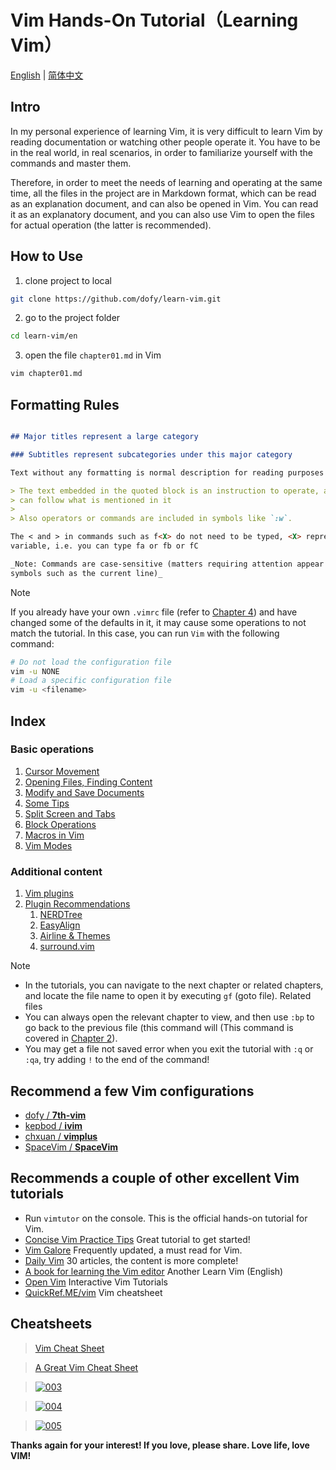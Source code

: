 # Vim Hands-On Tutorial（Learning Vim）

[English](README.md) | [简体中文](../zh-CN/README.md)

## Intro

In my personal experience of learning Vim, it is very difficult to learn Vim by
reading documentation or watching other people operate it. You have to be in the
real world, in real scenarios, in order to familiarize yourself with the
commands and master them.

Therefore, in order to meet the needs of learning and operating at the same
time, all the files in the project are in Markdown format, which can be read as
an explanation document, and can also be opened in Vim. You can read it as an
explanatory document, and you can also use Vim to open the files for actual
operation (the latter is recommended).

## How to Use

1. clone project to local

```bash
git clone https://github.com/dofy/learn-vim.git
```

2. go to the project folder

```bash
cd learn-vim/en
```

3. open the file `chapter01.md` in Vim

```bash
vim chapter01.md
```

## Formatting Rules

```Markdown

## Major titles represent a large category

### Subtitles represent subcategories under this major category

Text without any formatting is normal description for reading purposes only.

> The text embedded in the quoted block is an instruction to operate, and you
> can follow what is mentioned in it
>
> Also operators or commands are included in symbols like `:w`.

The < and > in commands such as f<X> do not need to be typed, <X> represents a
variable, i.e. you can type fa or fb or fC

_Note: Commands are case-sensitive (matters requiring attention appear in
symbols such as the current line)_

```

> [!NOTE]
>
> If you already have your own `.vimrc` file (refer to
> [Chapter 4](chapter04.md)) and have changed some of the defaults in it, it may
> cause some operations to not match the tutorial. In this case, you can run
> `Vim` with the following command:
>
> ```bash
> # Do not load the configuration file
> vim -u NONE
> # Load a specific configuration file
> vim -u <filename>
> ```

## Index

### Basic operations

1. [Cursor Movement](chapter01.md)
1. [Opening Files, Finding Content](chapter02.md)
1. [Modify and Save Documents](chapter03.md)
1. [Some Tips](chapter04.md)
1. [Split Screen and Tabs](chapter05.md)
1. [Block Operations](chapter06.md)
1. [Macros in Vim](chapter07.md)
1. [Vim Modes](vim-modes.md)

### Additional content

1. [Vim plugins](plugin.md)
1. [Plugin Recommendations](plugins/index.md)
   1. [NERDTree](plugins/nerdtree.md)
   1. [EasyAlign](plugins/easyalign.md)
   1. [Airline & Themes](plugins/airline.md)
   1. [surround.vim](plugins/surround.md)

> [!NOTE]
>
> - In the tutorials, you can navigate to the next chapter or related chapters,
>   and locate the file name to open it by executing `gf` (goto file). Related
>   files
> - You can always open the relevant chapter to view, and then use `:bp` to go
>   back to the previous file (this command will (This command is covered in
>   [Chapter 2](chapter02.md)).
> - You may get a file not saved error when you exit the tutorial with `:q` or
>   `:qa`, try adding `!` to the end of the command!

## Recommend a few Vim configurations

- [dofy / **7th-vim**][7th-vim]
- [kepbod / **ivim**][kepbod]
- [chxuan / **vimplus**][chxuan]
- [SpaceVim / **SpaceVim**][spacevim]

## Recommends a couple of other excellent Vim tutorials

- Run `vimtutor` on the console. This is the official hands-on tutorial for Vim.
- [Concise Vim Practice Tips][coolshell] Great tutorial to get started!
- [Vim Galore][vimgalore] Frequently updated, a must read for Vim.
- [Daily Vim][liuzhijun] 30 articles, the content is more complete!
- [A book for learning the Vim editor][learnvim] Another Learn Vim (English)
- [Open Vim][openvim] Interactive Vim Tutorials
- [QuickRef.ME/vim][quickref] Vim cheatsheet

## Cheatsheets

> [Vim Cheat Sheet][cheatsheets1]

> [A Great Vim Cheat Sheet][cheatsheets2]

> [![003][cheatsheets3]][cheatsheets3]

> [![004][cheatsheets4]][cheatsheets4]

> [![005][cheatsheets5]][cheatsheets5]

**Thanks again for your interest! If you love, please share. Love life, love
VIM!**

[7th-vim]: https://github.com/dofy/7th-vim
[kepbod]: https://github.com/kepbod/ivim
[chxuan]: https://github.com/chxuan/vimplus
[spacevim]: https://github.com/SpaceVim/SpaceVim
[coolshell]: http://coolshell.cn/articles/5426.html
[vimgalore]: https://github.com/mhinz/vim-galore
[liuzhijun]: http://liuzhijun.iteye.com/category/270228
[learnvim]: https://github.com/iggredible/Learn-Vim
[openvim]: https://openvim.com/
[quickref]: https://quickref.me/vim
[cheatsheets1]: https://vim.rtorr.com/lang/zh_tw
[cheatsheets2]: https://vimsheet.com/
[cheatsheets3]: http://people.csail.mit.edu/vgod/vim/vim-cheat-sheet-en.png
[cheatsheets4]: https://cdn.shopify.com/s/files/1/0165/4168/files/preview.png
[cheatsheets5]:
  http://michael.peopleofhonoronly.com/vim/vim_cheat_sheet_for_programmers_screen.png
